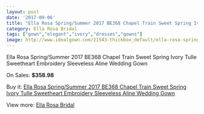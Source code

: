 ```yaml
---
layout: post
date: '2017-09-06'
title: "Ella Rosa Spring/Summer 2017 BE368 Chapel Train Sweet Spring Ivory Tulle Sweetheart Embroidery Sleeveless Aline Wedding Gown"
category: Ella Rosa Bridal
tags: ["gown","elegant","ivory","dresses","gowns"]
image: http://www.idealgown.com/21543-thickbox_default/ella-rosa-spring-summer-2017-be368-chapel-train-sweet-spring-ivory-tulle-sweetheart-embroidery-sleeveless-aline-wedding-gown.jpg
---
```

Ella Rosa Spring/Summer 2017 BE368 Chapel Train Sweet Spring Ivory Tulle Sweetheart Embroidery Sleeveless Aline Wedding Gown

On Sales: **$358.98**
<a href="https://www.idealgown.com/en/ella-rosa-bridal/8155-ella-rosa-spring-summer-2017-be368-chapel-train-sweet-spring-ivory-tulle-sweetheart-embroidery-sleeveless-aline-wedding-gown.html"><amp-img layout="responsive" width="600" height="600" src="//www.idealgown.com/21543-thickbox_default/ella-rosa-spring-summer-2017-be368-chapel-train-sweet-spring-ivory-tulle-sweetheart-embroidery-sleeveless-aline-wedding-gown.jpg" alt="Ella Rosa Spring/Summer 2017 BE368 Chapel Train Sweet Spring Ivory Tulle Sweetheart Embroidery Sleeveless Aline Wedding Gown 0" /></a>
<a href="https://www.idealgown.com/en/ella-rosa-bridal/8155-ella-rosa-spring-summer-2017-be368-chapel-train-sweet-spring-ivory-tulle-sweetheart-embroidery-sleeveless-aline-wedding-gown.html"><amp-img layout="responsive" width="600" height="600" src="//www.idealgown.com/21548-thickbox_default/ella-rosa-spring-summer-2017-be368-chapel-train-sweet-spring-ivory-tulle-sweetheart-embroidery-sleeveless-aline-wedding-gown.jpg" alt="Ella Rosa Spring/Summer 2017 BE368 Chapel Train Sweet Spring Ivory Tulle Sweetheart Embroidery Sleeveless Aline Wedding Gown 1" /></a>
<a href="https://www.idealgown.com/en/ella-rosa-bridal/8155-ella-rosa-spring-summer-2017-be368-chapel-train-sweet-spring-ivory-tulle-sweetheart-embroidery-sleeveless-aline-wedding-gown.html"><amp-img layout="responsive" width="600" height="600" src="//www.idealgown.com/21547-thickbox_default/ella-rosa-spring-summer-2017-be368-chapel-train-sweet-spring-ivory-tulle-sweetheart-embroidery-sleeveless-aline-wedding-gown.jpg" alt="Ella Rosa Spring/Summer 2017 BE368 Chapel Train Sweet Spring Ivory Tulle Sweetheart Embroidery Sleeveless Aline Wedding Gown 2" /></a>
<a href="https://www.idealgown.com/en/ella-rosa-bridal/8155-ella-rosa-spring-summer-2017-be368-chapel-train-sweet-spring-ivory-tulle-sweetheart-embroidery-sleeveless-aline-wedding-gown.html"><amp-img layout="responsive" width="600" height="600" src="//www.idealgown.com/21546-thickbox_default/ella-rosa-spring-summer-2017-be368-chapel-train-sweet-spring-ivory-tulle-sweetheart-embroidery-sleeveless-aline-wedding-gown.jpg" alt="Ella Rosa Spring/Summer 2017 BE368 Chapel Train Sweet Spring Ivory Tulle Sweetheart Embroidery Sleeveless Aline Wedding Gown 3" /></a>
<a href="https://www.idealgown.com/en/ella-rosa-bridal/8155-ella-rosa-spring-summer-2017-be368-chapel-train-sweet-spring-ivory-tulle-sweetheart-embroidery-sleeveless-aline-wedding-gown.html"><amp-img layout="responsive" width="600" height="600" src="//www.idealgown.com/21545-thickbox_default/ella-rosa-spring-summer-2017-be368-chapel-train-sweet-spring-ivory-tulle-sweetheart-embroidery-sleeveless-aline-wedding-gown.jpg" alt="Ella Rosa Spring/Summer 2017 BE368 Chapel Train Sweet Spring Ivory Tulle Sweetheart Embroidery Sleeveless Aline Wedding Gown 4" /></a>
<a href="https://www.idealgown.com/en/ella-rosa-bridal/8155-ella-rosa-spring-summer-2017-be368-chapel-train-sweet-spring-ivory-tulle-sweetheart-embroidery-sleeveless-aline-wedding-gown.html"><amp-img layout="responsive" width="600" height="600" src="//www.idealgown.com/21544-thickbox_default/ella-rosa-spring-summer-2017-be368-chapel-train-sweet-spring-ivory-tulle-sweetheart-embroidery-sleeveless-aline-wedding-gown.jpg" alt="Ella Rosa Spring/Summer 2017 BE368 Chapel Train Sweet Spring Ivory Tulle Sweetheart Embroidery Sleeveless Aline Wedding Gown 5" /></a>

Buy it: [Ella Rosa Spring/Summer 2017 BE368 Chapel Train Sweet Spring Ivory Tulle Sweetheart Embroidery Sleeveless Aline Wedding Gown](https://www.idealgown.com/en/ella-rosa-bridal/8155-ella-rosa-spring-summer-2017-be368-chapel-train-sweet-spring-ivory-tulle-sweetheart-embroidery-sleeveless-aline-wedding-gown.html "Ella Rosa Spring/Summer 2017 BE368 Chapel Train Sweet Spring Ivory Tulle Sweetheart Embroidery Sleeveless Aline Wedding Gown")

View more: [Ella Rosa Bridal](https://www.idealgown.com/en/60-ella-rosa-bridal "Ella Rosa Bridal")